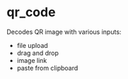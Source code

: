 # qr_code

Decodes QR image with various inputs:
- file upload
- drag and drop
- image link
- paste from clipboard
